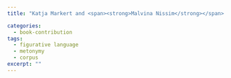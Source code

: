```yaml
---
title: "Katja Markert and <span><strong>Malvina Nissim</strong></span>. Metonymic Proper Names: A Corpus-based Account. In A. Stefanowitsch (ed.), <span><em>Corpora in Cognitive Linguistics. Vol. 1: Metaphor and Metonymy</em></span>, pages 152–174, Mouton de Gruyter, 2006."

categories: 
  - book-contribution
tags:
  - figurative language
  - metonymy
  - corpus
excerpt: ""
---
```




